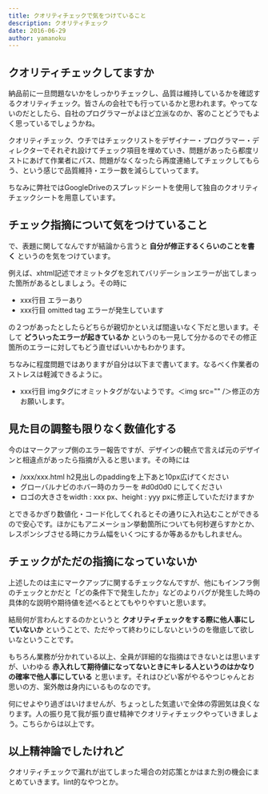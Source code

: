 ```yaml
---
title: クオリティチェックで気をつけていること
description: クオリティチェック
date: 2016-06-29
author: yamanoku
---
```


## クオリティチェックしてますか

納品前に一旦問題ないかをしっかりチェックし、品質は維持しているかを確認するクオリティチェック。皆さんの会社でも行っているかと思われます。やってないのだとしたら、自社のプログラマーがよほど立派なのか、客のことどうでもよく思っているでしょうかね。

クオリティチェック、ウチではチェックリストをデザイナー・プログラマー・ディレクターでそれぞれ設けてチェック項目を埋めていき、問題があったら都度リストにあげて作業者にパス、問題がなくなったら再度連絡してチェックしてもらう、という感じで品質維持・エラー数を減らしていってます。

ちなみに弊社ではGoogleDriveのスプレッドシートを使用して独自のクオリティチェックシートを用意しています。

## チェック指摘について気をつけていること

で、表題に関してなんですが結論から言うと **自分が修正するくらいのことを書く** というのを気をつけています。

例えば、xhtml記述でオミットタグを忘れてバリデーションエラーが出てしまった箇所があるとしましょう。その時に

- xxx行目 エラーあり
- xxx行目 omitted tag エラーが発生しています

の２つがあったとしたらどちらが親切かといえば間違いなく下だと思います。そして **どういったエラーが起きているか** というのも一見して分かるのでその修正箇所のエラーに対してもどう直せばいいかもわかります。

ちなみに程度問題ではありますが自分は以下まで書いてます。なるべく作業者のストレスは軽減できるように。

- xxx行目 imgタグにオミットタグがないようです。＜img src="" /＞修正の方お願いします。

## 見た目の調整も限りなく数値化する

今のはマークアップ側のエラー報告ですが、デザインの観点で言えば元のデザインと相違点があったら指摘が入ると思います。その時には

- /xxx/xxx.html  h2見出しのpaddingを上下あと10px広げてください
- グローバルナビのホバー時のカラーを #d0d0d0 にしてください
- ロゴの大きさをwidth : xxx px、height : yyy pxに修正していただけますか

とできるかぎり数値化・コード化してくれるとその通りに入れ込むことができるので安心です。ほかにもアニメーション挙動箇所についても何秒遅らすかとか、レスポンシブさせる時にカラム幅をいくつにするか等あるかもしれません。

## チェックがただの指摘になっていないか

上述したのは主にマークアップに関するチェックなんですが、他にもインフラ側のチェックとかだと「どの条件下で発生したか」などのよりバグが発生した時の具体的な説明や期待値を述べるととてもやりやすいと思います。

結局何が言わんとするのかというと **クオリティチェックをする際に他人事にしていないか** ということで、ただやって終わりにしないというのを徹底して欲しいなということです。

もちろん業務が分かれている以上、全員が詳細的な指摘はできないとは思いますが、いわゆる **赤入れして期待値になってないときにキレる人というのはかなりの確率で他人事にしている** と思います。それはひどい客がやるやつじゃんとお思いの方、案外敵は身内にいるものなのです。

何にせよやり過ぎはいけませんが、ちょっとした気遣いで全体の雰囲気は良くなります。人の振り見て我が振り直せ精神でクオリティチェックやっていきましょう。こちらからは以上です。

## 以上精神論でしたけれど

クオリティチェックで漏れが出てしまった場合の対応策とかはまた別の機会にまとめていきます。lint的なやつとか。
